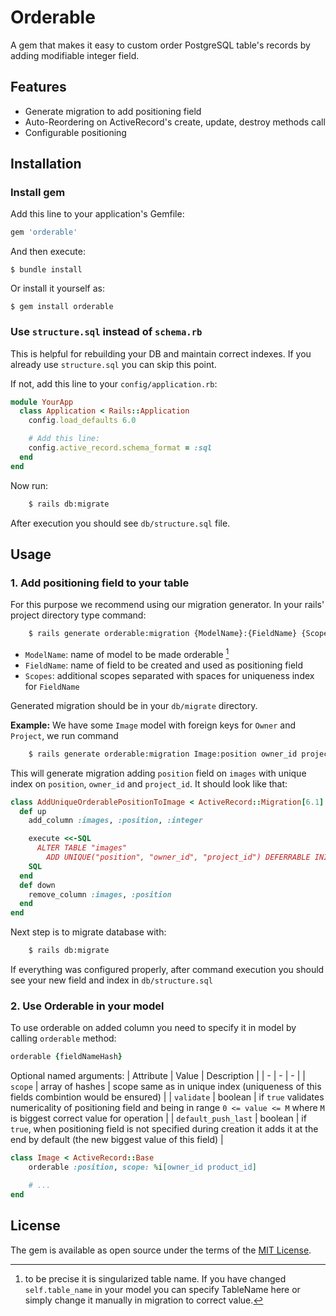 # Orderable

A gem that makes it easy to custom order PostgreSQL table's records by adding modifiable integer field.

## Features

- Generate migration to add positioning field
- Auto-Reordering on ActiveRecord's create, update, destroy methods call
- Configurable positioning

## Installation

### Install gem

Add this line to your application's Gemfile:

```ruby
gem 'orderable'
```

And then execute:

    $ bundle install

Or install it yourself as:

    $ gem install orderable

### Use `structure.sql` instead of `schema.rb`

This is helpful for rebuilding your DB and maintain correct indexes.
If you already use `structure.sql` you can skip this point.

If not, add this line to your `config/application.rb`:

```ruby
module YourApp
  class Application < Rails::Application
    config.load_defaults 6.0

    # Add this line:
    config.active_record.schema_format = :sql
  end
end
```

Now run:

```sh
    $ rails db:migrate
```

After execution you should see `db/structure.sql` file.

## Usage

### 1. Add positioning field to your table

For this purpose we recommend using our migration generator. In your rails' project directory type command:

```sh
    $ rails generate orderable:migration {ModelName}:{FieldName} {Scopes}
```

- `ModelName`: name of model to be made orderable [^1]
- `FieldName`: name of field to be created and used as positioning field
- `Scopes`: additional scopes separated with spaces for uniqueness index for `FieldName`

[^1]: to be precise it is singularized table name. If you have changed `self.table_name` in your model you can specify TableName here or simply change it manually in migration to correct value.

Generated migration should be in your `db/migrate` directory.

**Example:**
We have some `Image` model with foreign keys for `Owner` and `Project`, we run command

```sh
    $ rails generate orderable:migration Image:position owner_id project_id
```

This will generate migration adding `position` field on `images` with unique index on `position`, `owner_id` and `project_id`.
It should look like that:

```ruby
class AddUniqueOrderablePositionToImage < ActiveRecord::Migration[6.1]
  def up
    add_column :images, :position, :integer

    execute <<-SQL
      ALTER TABLE "images"
        ADD UNIQUE("position", "owner_id", "project_id") DEFERRABLE INITIALLY DEFERRED
    SQL
  end
  def down
    remove_column :images, :position
  end
end
```

Next step is to migrate database with:

```sh
    $ rails db:migrate
```

If everything was configured properly, after command execution you should see your new field and index in `db/structure.sql`

### 2. Use Orderable in your model

To use orderable on added column you need to specify it in model by calling `orderable` method:

```ruby
orderable {fieldNameHash}
```

Optional named arguments:
| Attribute | Value | Description |
| - | - | - |
| `scope` | array of hashes | scope same as in unique index (uniqueness of this fields combintion would be ensured) |
| `validate` | boolean | if `true` validates numericality of positioning field and being in range `0 <= value <= M` where `M` is biggest correct value for operation |
| `default_push_last` | boolean | if `true`, when positioning field is not specified during creation it adds it at the end by default (the new biggest value of this field) |

```ruby
class Image < ActiveRecord::Base
    orderable :position, scope: %i[owner_id product_id]

    # ...
end
```

## License

The gem is available as open source under the terms of the [MIT License](https://opensource.org/licenses/MIT).
